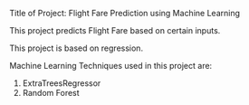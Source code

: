 Title of Project: Flight Fare Prediction using Machine Learning

This project predicts Flight Fare based on certain inputs. 

This project is based on regression.

Machine Learning Techniques used in this project are:
1. ExtraTreesRegressor
2. Random Forest
